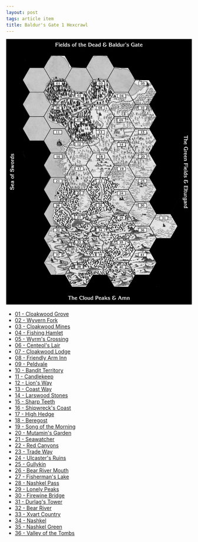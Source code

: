 ```yaml
---
layout: post
tags: article item
title: Baldur's Gate 1 Hexcrawl
---
```


<img width="700px" class="center" src="/images/Hexes/BGHex_blank.png" usemap="#hexmap">

<map name="hexmap">
  <area shape="circle" coords="195,195,45" title="Cloakwood Grove" href="/pages/BaldurHex/01-CloakwoodGrove">
  <area shape="circle" coords="275,245,45" title="Wyvern Fork" href="/pages/BaldurHex/02-WyvernFork">
  <area shape="circle" coords="355,195,45" title="Cloakwood Mines" href="/pages/BaldurHex/03-CloakwoodMines">
  <area shape="circle" coords="435,245,45" title="Fishing Hamlet" href="/pages/BaldurHex/04-FishingHamlet">
  <area shape="circle" coords="515,195,45" title="Wyrm's Crossing" href="/pages/BaldurHex/05-WyrmsCrossing">
  <area shape="circle" coords="195,290,45" title="Centeol's Lair" href="/pages/BaldurHex/06-CenteolsLair">
  <area shape="circle" coords="275,340,45" title="Cloakwood Lodge" href="/pages/BaldurHex/07-CloakwoodLodge">
  <area shape="circle" coords="355,290,45" title="Friendly Arm Inn" href="/pages/BaldurHex/08-FriendlyArm">
  <area shape="circle" coords="435,340,40" title="Peldvale" href="/pages/BaldurHex/09-Peldvale">
  <area shape="circle" coords="515,290,40" title="Bandit Territory" href="/pages/BaldurHex/10-OldRuins">
  <area shape="circle" coords="195,385,40" title="Candlekeep" href="/pages/BaldurHex/11-Candlekeep">
  <area shape="circle" coords="275,435,40" title="Lion's Way" href="/pages/BaldurHex/12-LionsWay">
  <area shape="circle" coords="355,385,40" title="Coast Way" href="/pages/BaldurHex/13-CoastWay">
  <area shape="circle" coords="435,435,40" title="Larswood" href="/pages/BaldurHex/14-LarswoodStones">
  <area shape="circle" coords="515,385,40" title="Woods of Sharp Teeth" href="/pages/BaldurHex/15-SharpTeeth">
  <area shape="circle" coords="195,480,40" title="Shipwreck Coast" href="/pages/BaldurHex/16-ShipwreckCoast">
  <area shape="circle" coords="275,530,40" title="High Hedge" href="/pages/BaldurHex/17-HighHedge">
  <area shape="circle" coords="355,480,40" title="Beregost" href="/pages/BaldurHex/18-Beregost">
  <area shape="circle" coords="435,530,40" title="Song of the Morning" href="/pages/BaldurHex/19-Morning">
  <area shape="circle" coords="515,480,40" title="Mutamin's Garden" href="/pages/BaldurHex/20-Mutamin">
  <area shape="circle" coords="195,575,40" title="Seawatcher" href="/pages/BaldurHex/21-Seawatcher">
  <area shape="circle" coords="275,625,40" title="Red Canyons" href="/pages/BaldurHex/22-RedCanyons">
  <area shape="circle" coords="355,575,40" title="Trade Way" href="/pages/BaldurHex/23-TradeWay">
  <area shape="circle" coords="435,625,40" title="Ulcaster" href="/pages/BaldurHex/24-Ulcaster">
  <area shape="circle" coords="515,575,40" title="Gullykin" href="/pages/BaldurHex/25-Gullykin">
  <area shape="circle" coords="195,670,40" title="Bear River Mouth" href="/pages/BaldurHex/26-BearMouth">
  <area shape="circle" coords="275,720,40" title="Fisherman's Lake" href="/pages/BaldurHex/27-Lake">
  <area shape="circle" coords="355,670,40" title="Nashkel Pass" href="/pages/BaldurHex/28-Pass">
  <area shape="circle" coords="435,720,40" title="Lonely Peaks" href="/pages/BaldurHex/29-Lonely">
  <area shape="circle" coords="515,670,40" title="Firewine Bridge" href="/pages/BaldurHex/30-Firewine">
  <area shape="circle" coords="595,720,40" title="Durlag's Tower" href="/pages/BaldurHex/31-Durlag">
  <area shape="circle" coords="195,765,40" title="Bear River" href="/pages/BaldurHex/32-Bear">
  <area shape="circle" coords="275,815,40" title="Xvart Country" href="/pages/BaldurHex/33-Xvart">
  <area shape="circle" coords="355,765,40" title="Nashkel" href="/pages/BaldurHex/34-Nashkel">
  <area shape="circle" coords="435,815,40" title="Nashkel Green" href="/pages/BaldurHex/35-Green">
  <area shape="circle" coords="515,765,40" title="Valley of the Tombs" href="/pages/BaldurHex/36-Tombs">
</map>


<div class="newspaper"><ul>
<li> <a href="/pages/BaldurHex/01-CloakwoodGrove">01 - Cloakwood Grove</a></li>
<li> <a href="/pages/BaldurHex/02-WyvernFork">02 - Wyvern Fork</a></li>
<li> <a href="/pages/BaldurHex/03-CloakwoodMines">03 - Cloakwood Mines</a></li>
<li> <a href="/pages/BaldurHex/04-FishingHamlet">04 - Fishing Hamlet</a></li>
<li> <a href="/pages/BaldurHex/05-WyrmsCrossing">05 - Wyrm's Crossing</a></li>
<li> <a href="/pages/BaldurHex/06-CenteolsLair">06 - Centeol's Lair</a></li>
<li> <a href="/pages/BaldurHex/07-CloakwoodLodge">07 - Cloakwood Lodge</a></li>
<li> <a href="/pages/BaldurHex/08-FriendlyArm">08 - Friendly Arm Inn</a></li>
<li> <a href="/pages/BaldurHex/09-Peldvale">09 - Peldvale</a></li>
<li> <a href="/pages/BaldurHex/10-OldRuins">10 - Bandit Territory</a></li>
<li> <a href="/pages/BaldurHex/11-Candlekeep">11 - Candlekeep</a></li>
<li> <a href="/pages/BaldurHex/12-LionsWay">12 - Lion's Way</a></li>
<li> <a href="/pages/BaldurHex/13-CoastWay">13 - Coast Way</a></li>
<li> <a href="/pages/BaldurHex/14-LarswoodStones">14 - Larswood Stones</a></li>
<li> <a href="/pages/BaldurHex/15-SharpTeeth">15 - Sharp Teeth</a></li>
<li> <a href="/pages/BaldurHex/16-ShipwreckCoast">16 - Shipwreck's Coast</a></li>
<li> <a href="/pages/BaldurHex/17-HighHedge">17 - High Hedge</a></li>
<li> <a href="/pages/BaldurHex/18-Beregost">18 - Beregost</a></li>
<li> <a href="/pages/BaldurHex/19-Morning">19 - Song of the Morning</a></li>
<li> <a href="/pages/BaldurHex/20-Mutamin">20 - Mutamin's Garden</a></li>
<li> <a href="/pages/BaldurHex/21-Seawatcher">21 - Seawatcher</a></li>
<li> <a href="/pages/BaldurHex/22-RedCanyons">22 - Red Canyons</a></li>
<li> <a href="/pages/BaldurHex/23-TradeWay">23 - Trade Way</a></li>
<li> <a href="/pages/BaldurHex/24-Ulcaster">24 - Ulcaster's Ruins</a></li>
<li> <a href="/pages/BaldurHex/25-Gullykin">25 - Gullykin</a></li>
<li> <a href="/pages/BaldurHex/26-BearMouth">26 - Bear River Mouth</a></li>
<li> <a href="/pages/BaldurHex/27-Lake">27 - Fisherman's Lake</a></li>
<li> <a href="/pages/BaldurHex/28-Pass">28 - Nashkel Pass</a></li>
<li> <a href="/pages/BaldurHex/29-Lonely">29 - Lonely Peaks</a></li>
<li> <a href="/pages/BaldurHex/30-Firewine">30 - Firewine Bridge</a></li>
<li> <a href="/pages/BaldurHex/31-Durlag">31 - Durlag's Tower</a></li>
<li> <a href="/pages/BaldurHex/32-Bear">32 - Bear River</a></li>
<li> <a href="/pages/BaldurHex/33-Xvart">33 - Xvart Country</a></li>
<li> <a href="/pages/BaldurHex/34-Nashkel">34 - Nashkel</a></li>
<li> <a href="/pages/BaldurHex/35-Green">35 - Nashkel Green</a></li>
<li> <a href="/pages/BaldurHex/36-Tombs">36 - Valley of the Tombs</a></li>
</ul>
</div>
